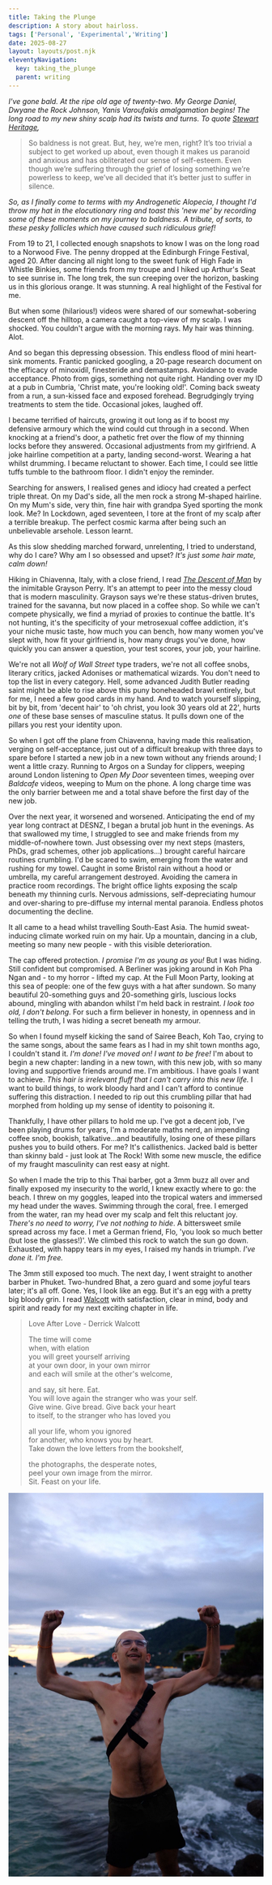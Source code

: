 ```yaml
---
title: Taking the Plunge
description: A story about hairloss.
tags: ['Personal', 'Experimental','Writing']
date: 2025-08-27
layout: layouts/post.njk
eleventyNavigation:
  key: taking_the_plunge
  parent: writing
---
```

*I've gone bald. At the ripe old age of twenty-two. My George Daniel, Dwyane the Rock Johnson, Yanis Varoufakis amalgamation begins! The long road to my new shiny scalp had its twists and turns. To quote [Stewart Heritage](https://www.theguardian.com/society/2024/apr/16/losing-my-hair-made-me-miserable-now-im-as-bald-as-an-egg-i-couldnt-be-happier),* 

>So baldness is not great. But, hey, we’re men, right? It’s too trivial a subject to get worked up about, even though it makes us paranoid and anxious and has obliterated our sense of self-esteem. Even though we’re suffering through the grief of losing something we’re powerless to keep, we’ve all decided that it’s better just to suffer in silence.

*So, as I finally come to terms with my Androgenetic Alopecia, I thought I'd throw my hat in the elocutionary ring and toast this 'new me' by recording some of these moments on my journey to baldness. A tribute, of sorts, to these pesky follicles which have caused such ridiculous grief!* 

From 19 to 21, I collected enough snapshots to know I was on the long road to a Norwood Five. The penny dropped at the Edinburgh Fringe Festival, aged 20. After dancing all night long to the sweet funk of High Fade in Whistle Binkies, some friends from my troupe and I hiked up Arthur's Seat to see sunrise in. The long trek, the sun creeping over the horizon, basking us in this glorious orange. It was stunning. A real highlight of the Festival for me. 

But when some (hilarious!) videos were shared of our somewhat-sobering descent off the hilltop, a camera caught a top-view of my scalp. I was shocked. You couldn't argue with the morning rays. My hair was thinning. Alot. 

And so began this depressing obsession. This endless flood of mini heart-sink moments. Frantic panicked googling, a 20-page research document on the efficacy of minoxidil, finesteride and demastamps. Avoidance to evade acceptance. Photo from gigs, something not quite right. Handing over my ID at a pub in Cumbria, 'Christ mate, you're looking old!'. Coming back sweaty from a run, a sun-kissed face and exposed forehead. Begrudgingly trying treatments to stem the tide. Occasional jokes, laughed off. 

I became terrified of haircuts, growing it out long as if to boost my defensive armoury which the wind could cut through in a second. When knocking at a friend's door, a pathetic fret over the flow of my thinning locks before they answered. Occasional adjustments from my girlfriend. A joke hairline competition at a party, landing second-worst. Wearing a hat whilst drumming. I became reluctant to shower. Each time, I could see little tuffs tumble to the bathroom floor. I didn't enjoy the reminder. 

Searching for answers, I realised genes and idiocy had created a perfect triple threat. On my Dad's side, all the men rock a strong M-shaped hairline. On my Mum's side, very thin, fine hair with grandpa Syed sporting the monk look. Me? In Lockdown, aged seventeen, I tore at the front of my scalp after a terrible breakup. The perfect cosmic karma after being such an unbelievable arsehole. Lesson learnt. 

As this slow shedding marched forward, unrelenting, I tried to understand, why do I care? Why am I so obsessed and upset? *It's just some hair mate, calm down!*

Hiking in Chiavenna, Italy, with a close friend, I read [*The Descent of Man*](https://www.penguin.co.uk/books/288084/the-descent-of-man-by-perry-grayson/9780141981741) by the inimitable Grayson Perry. It's an attempt to peer into the messy cloud that is modern masculinity. Grayson says we're these status-driven brutes, trained for the savanna, but now placed in a coffee shop. So while we can't compete physically, we find a myriad of proxies to continue the battle. It's not hunting, it's the specificity of your metrosexual coffee addiction, it's your niche music taste, how much you can bench, how many women you've slept with, how fit your girlfriend is, how many drugs you've done, how quickly you can answer a question, your test scores, your job, your hairline. 

We're not all *Wolf of Wall Street* type traders, we're not all coffee snobs, literary critics, jacked Adonises or mathematical wizards. You don't need to top the list in every category. Hell, some advanced Judith Butler reading saint might be able to rise above this puny boneheaded brawl entirely, but for me, I need a few good cards in my hand. And to watch yourself slipping, bit by bit, from 'decent hair' to 'oh christ, you look 30 years old at 22', hurts *one* of these base senses of masculine status. It pulls down one of the pillars you rest your identity upon.

So when I got off the plane from Chiavenna, having made this realisation, verging on self-acceptance, just out of a difficult breakup with three days to spare before I started a new job in a new town without any friends around; I went a little crazy. Running to Argos on a Sunday for clippers, weeping around London listening to *Open My Door* seventeen times, weeping over *Baldcafe* videos, weeping to Mum on the phone. A long charge time was the only barrier between me and a total shave before the first day of the new job. 

Over the next year, it worsened and worsened. Anticipating the end of my year long contract at DESNZ, I began a brutal job hunt in the evenings. As that swallowed my time, I struggled to see and make friends from my middle-of-nowhere town. Just obsessing over my next steps (masters, PhDs, grad schemes, other job applications...) brought careful haircare routines crumbling. I'd be scared to swim, emerging from the water and rushing for my towel. Caught in some Bristol rain without a hood or umbrella, my careful arrangement destroyed. Avoiding the camera in practice room recordings. The bright office lights exposing the scalp beneath my thinning curls. Nervous admissions, self-depreciating humour and over-sharing to pre-diffuse my internal mental paranoia. Endless photos documenting the decline.

It all came to a head whilst travelling South-East Asia. The humid sweat-inducing climate worked ruin on my hair. Up a mountain, dancing in a club, meeting so many new people - with this visible deterioration. 

The cap offered protection. *I promise I'm as young as you!* But I was hiding. Still confident but compromised. A Berliner was joking around in Koh Pha Ngan and - to my horror - lifted my cap. At the Full Moon Party, looking at this sea of people: one of the few guys with a hat after sundown. So many beautiful 20-something guys and 20-something girls, luscious locks abound, mingling with abandon whilst I'm held back in restraint. *I look too old, I don't belong*. For such a firm believer in honesty, in openness and in telling the truth, I was hiding a secret beneath my armour.

So when I found myself kicking the sand of Sairee Beach, Koh Tao, crying to the same songs, about the same fears as I had in my shit town months ago, I couldn't stand it. *I'm done! I've moved on! I want to be free!* I'm about to begin a new chapter: landing in a new town, with this new job, with so many loving and supportive friends around me. I'm ambitious. I have goals I want to achieve. *This hair is irrelevant fluff that I can't carry into this new life.* I want to build things, to work bloody hard and I can't afford to continue suffering this distraction. I needed to rip out this crumbling pillar that had morphed from holding up my sense of identity to poisoning it. 

Thankfully, I have other pillars to hold me up. I've got a decent job, I've been playing drums for years, I'm a moderate maths nerd, an impending coffee snob, bookish, talkative...and beautifully, losing one of these pillars pushes you to build others. For me? It's callisthenics. Jacked bald is better than skinny bald - just look at The Rock! With some new muscle, the edifice of my fraught masculinity can rest easy at night. 

So when I made the trip to this Thai barber, got a 3mm buzz all over and finally exposed my insecurity to the world, I knew exactly where to go: the beach. I threw on my goggles, leaped into the tropical waters and immersed my head under the waves. Swimming through the coral, free. I emerged from the water, ran my head over my scalp and felt this reluctant joy. *There's no need to worry, I've not nothing to hide*. A bittersweet smile spread across my face. I met a German friend, Flo, 'you look so much better (but lose the glasses!)'. We climbed this rock to watch the sun go down. Exhausted, with happy tears in my eyes, I raised my hands in triumph. *I've done it. I'm free.*

The 3mm still exposed too much. The next day, I went straight to another barber in Phuket. Two-hundred Bhat, a zero guard and some joyful tears later; it's all off. Gone. Yes, I look like an egg. But it's an egg with a pretty big bloody grin. I read [Walcott](https://archive.org/details/collectedpoems190000walc) with satisfaction, clear in mind, body and spirit and ready for my next exciting chapter in life. 

>Love After Love - Derrick Walcott
>
>The time will come  
>when, with elation  
>you will greet yourself arriving  
>at your own door, in your own mirror  
>and each will smile at the other's welcome,
>
>and say, sit here. Eat.  
>You will love again the stranger who was your self.  
>Give wine. Give bread. Give back your heart  
>to itself, to the stranger who has loved you
>
>all your life, whom you ignored  
>for another, who knows you by heart.  
>Take down the love letters from the bookshelf,
>
>the photographs, the desperate notes,  
>peel your own image from the mirror.  
>Sit. Feast on your life.

![The Beach of Koh Tao](./koh-tao-bald-freedom.jpg)









